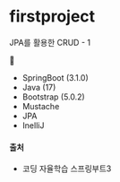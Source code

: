 # firstproject
JPA를 활용한 CRUD - 1 

📒 <br>
  + SpringBoot (3.1.0)
  + Java (17)
  + Bootstrap (5.0.2)
  + Mustache
  + JPA
  + InelliJ

#### 출처
* 코딩 자율학습 스프링부트3
